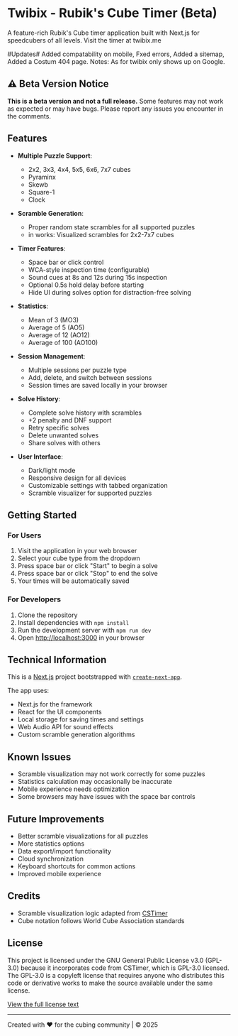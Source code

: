 # Twibix - Rubik's Cube Timer (Beta)

A feature-rich Rubik's Cube timer application built with Next.js for speedcubers of all levels.
Visit the timer at twibix.me

#Updates#
Added compatability on mobile, Fxed errors, Added a sitemap, Added a Costum 404 page. 
Notes: As for twibix only shows up on Google.

## ⚠️ Beta Version Notice

**This is a beta version and not a full release.** Some features may not work as expected or may have bugs. Please report any issues you encounter in the comments.

## Features

- **Multiple Puzzle Support**: 
  - 2x2, 3x3, 4x4, 5x5, 6x6, 7x7 cubes
  - Pyraminx
  - Skewb
  - Square-1
  - Clock

- **Scramble Generation**:
  - Proper random state scrambles for all supported puzzles
  - in works: Visualized scrambles for 2x2-7x7 cubes 

- **Timer Features**:
  - Space bar or click control
  - WCA-style inspection time (configurable)
  - Sound cues at 8s and 12s during 15s inspection
  - Optional 0.5s hold delay before starting
  - Hide UI during solves option for distraction-free solving

- **Statistics**:
  - Mean of 3 (MO3)
  - Average of 5 (AO5)
  - Average of 12 (AO12)
  - Average of 100 (AO100)

- **Session Management**:
  - Multiple sessions per puzzle type
  - Add, delete, and switch between sessions
  - Session times are saved locally in your browser

- **Solve History**:
  - Complete solve history with scrambles
  - +2 penalty and DNF support
  - Retry specific solves
  - Delete unwanted solves
  - Share solves with others

- **User Interface**:
  - Dark/light mode
  - Responsive design for all devices
  - Customizable settings with tabbed organization
  - Scramble visualizer for supported puzzles

## Getting Started

### For Users

1. Visit the application in your web browser
2. Select your cube type from the dropdown
3. Press space bar or click "Start" to begin a solve
4. Press space bar or click "Stop" to end the solve
5. Your times will be automatically saved

### For Developers

1. Clone the repository
2. Install dependencies with `npm install`
3. Run the development server with `npm run dev`
4. Open [http://localhost:3000](http://localhost:3000) in your browser

## Technical Information

This is a [Next.js](https://nextjs.org) project bootstrapped with [`create-next-app`](https://nextjs.org/docs/app/api-reference/cli/create-next-app).

The app uses:
- Next.js for the framework
- React for the UI components
- Local storage for saving times and settings
- Web Audio API for sound effects
- Custom scramble generation algorithms

## Known Issues

- Scramble visualization may not work correctly for some puzzles
- Statistics calculation may occasionally be inaccurate
- Mobile experience needs optimization
- Some browsers may have issues with the space bar controls

## Future Improvements

- Better scramble visualizations for all puzzles
- More statistics options
- Data export/import functionality
- Cloud synchronization
- Keyboard shortcuts for common actions
- Improved mobile experience

## Credits

- Scramble visualization logic adapted from [CSTimer](https://cstimer.net/)
- Cube notation follows World Cube Association standards

## License

This project is licensed under the GNU General Public License v3.0 (GPL-3.0) because it incorporates code from CSTimer, which is GPL-3.0 licensed. The GPL-3.0 is a copyleft license that requires anyone who distributes this code or derivative works to make the source available under the same license.

[View the full license text](LICENSE)

---

Created with ❤️ for the cubing community | © 2025
